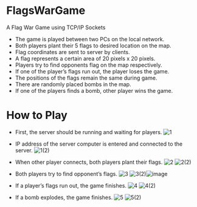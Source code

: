 # FlagsWarGame
 A Flag War Game using TCP/IP Sockets
 - The game is played between two PCs on the local network.
 - Both players plant their 5 flags to desired location on the map.
 - Flag coordinates are sent to server by clients.
 - A flag represents a certain area of 20 pixels x 20 pixels.
 - Players try to find opponents flag on the map respectively.
 - If one of the player’s flags run out, the player loses the game.
 - The positions of the flags remain the same during game.
 - There are randomly placed bombs in the map.
 - If one of the players finds a bomb, other player wins the game.

# How to Play
 - First, the server should be running and waiting for players.
  ![1](https://user-images.githubusercontent.com/78684195/153769504-4376318a-9120-4fb9-9b25-b2a4e30c6f92.png)
 - IP address of the server computer is entered and connected to the server.
  ![1(2)](https://user-images.githubusercontent.com/78684195/153769525-5b0cd5ea-a4f1-48bb-be8c-e1bc65da2123.png)
 - When other player connects, both players plant their flags.
   ![2](https://user-images.githubusercontent.com/78684195/153769573-5f26cc62-f9af-408c-bbe5-08577a95e1df.png)
   ![2(2)](https://user-images.githubusercontent.com/78684195/153769580-a6dd0e16-f4e1-4bed-b3f3-ea1dfe40c19c.PNG)
 - Both players try to find opponent’s flags. 
   ![3](https://user-images.githubusercontent.com/78684195/153769586-c8d904f9-8bf8-4695-bee2-02e9a1b6c950.png)
   ![3(2)](https://user-images.githubusercontent.com/78684195/153769593-e4e26aa9-9ed4-424e-be25-0dd9192097e4.PNG)![image](https://user-images.githubusercontent.com/78684195/153769733-4e0df36b-d541-461e-9029-59b2236a6555.png)

 - If a player’s flags run out, the game finishes. 
   ![4](https://user-images.githubusercontent.com/78684195/153769601-58838c58-88de-4f31-83cd-efe18cdadb4d.png)
   ![4(2)](https://user-images.githubusercontent.com/78684195/153769608-470168a0-150c-4748-95f3-886b2cfc7b0f.PNG)
 - If a bomb explodes, the game finishes. 
   ![5](https://user-images.githubusercontent.com/78684195/153769610-dc16df51-af5d-430c-821b-b2ed6218344f.png)
   ![5(2)](https://user-images.githubusercontent.com/78684195/153769614-f5120e02-7824-475e-a1dc-850e5e6ba5f5.PNG)
